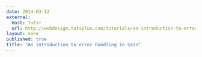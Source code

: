 ```yaml
---
date: 2014-03-12
external: 
  host: Tuts+
  url: http://webdesign.tutsplus.com/tutorials/an-introduction-to-error-handling-in-sass--cms-19996
layout: none
published: true
title: "An introduction to error handling in Sass"
---
```

